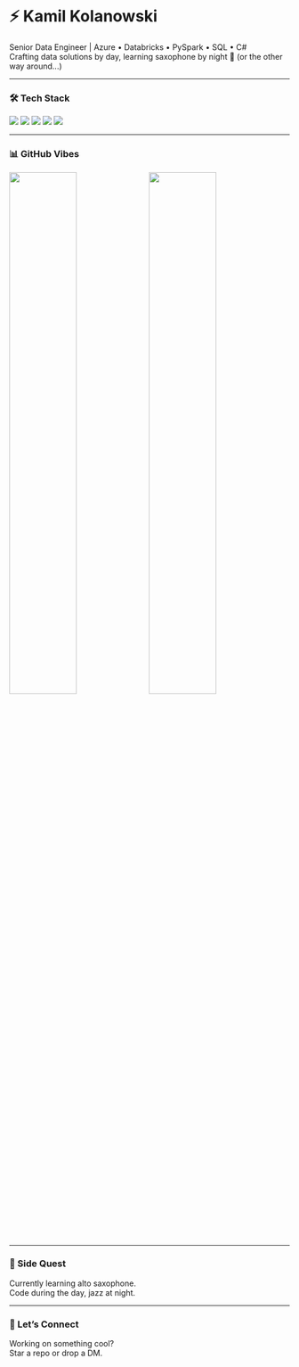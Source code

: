 # ⚡ Kamil Kolanowski

Senior Data Engineer | Azure • Databricks • PySpark • SQL • C#  
Crafting data solutions by day, learning saxophone by night 🎷 (or the other way around...)

---

### 🛠️ Tech Stack

<p align="left">
  <img src="https://img.shields.io/badge/Python-3776AB?style=for-the-badge&logo=python&logoColor=white" />
  <img src="https://img.shields.io/badge/SQL-4479A1?style=for-the-badge&logo=postgresql&logoColor=white" />
  <img src="https://img.shields.io/badge/Azure-0078D4?style=for-the-badge&logo=microsoftazure&logoColor=white" />
  <img src="https://img.shields.io/badge/Databricks-EB3C00?style=for-the-badge&logo=databricks&logoColor=white" />
  <img src="https://img.shields.io/badge/C%23-239120?style=for-the-badge&logo=csharp&logoColor=white" />
</p>

---

### 📊 GitHub Vibes

<img src="https://github-readme-stats.vercel.app/api?username=KamilKolanowski&show_icons=true&theme=tokyonight&count_private=true" width="49%" />
<img src="https://github-readme-stats.vercel.app/api/top-langs/?username=KamilKolanowski&layout=compact&theme=tokyonight&langs_count=6" width="49%" />

---

### 🎷 Side Quest

Currently learning alto saxophone.  
Code during the day, jazz at night.

---

### 💬 Let’s Connect

Working on something cool?  
Star a repo or drop a DM.
